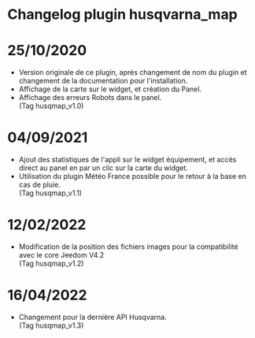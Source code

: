 # Changelog plugin husqvarna_map

# 25/10/2020
- Version originale de ce plugin, après changement de nom du plugin et changement de la documentation pour l'installation.
- Affichage de la carte sur le widget, et création du Panel.
- Affichage des erreurs Robots dans le panel.
<br>(Tag husqmap_v1.0)

# 04/09/2021
- Ajout des statistiques de l'appli sur le widget équipement, et accès direct au panel en par un clic sur la carte du widget.
- Utilisation du plugin Météo France possible pour le retour à la base en cas de pluie.
<br>(Tag husqmap_v1.1)

# 12/02/2022
- Modification de la position des fichiers images pour la compatibilité avec le core Jeedom V4.2
<br>(Tag husqmap_v1.2)

# 16/04/2022
- Changement pour la dernière API Husqvarna.
<br>(Tag husqmap_v1.3)

